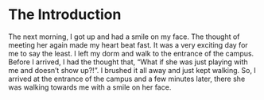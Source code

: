 <!DOCTYPE html>
<html lang="en">
<head>
    <meta charset="UTF-8">
    <title>Chapter Two</title>
</head>
<body>
<h1>The Introduction</h1>
<p>
    The next morning, I got up and had a smile on my face.
    The thought of meeting her again made my heart beat fast.
    It was a very exciting day for me to say the least.
    I left my dorm and walk to the entrance of the campus.
    Before I arrived, I had the thought that, “What if she was just playing with me and doesn’t show up?!”.
    I brushed it all away and just kept walking. So, I arrived at the entrance of the campus and a few minutes later, there she was walking towards me with a smile on her face.


</p>

</body>
</html>

